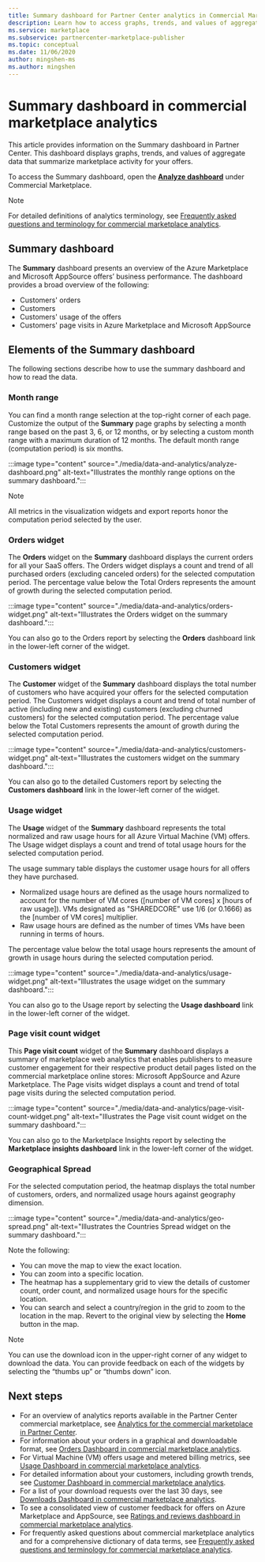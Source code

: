 ```yaml
---
title: Summary dashboard for Partner Center analytics in Commercial Marketplace
description: Learn how to access graphs, trends, and values of aggregate data that summarize marketplace activity from the Summary dashboard in Partner Center.
ms.service: marketplace 
ms.subservice: partnercenter-marketplace-publisher
ms.topic: conceptual
ms.date: 11/06/2020
author: mingshen-ms
ms.author: mingshen
---
```


# Summary dashboard in commercial marketplace analytics

This article provides information on the Summary dashboard in Partner Center. This dashboard displays graphs, trends, and values of aggregate data that summarize marketplace activity for your offers.

To access the Summary dashboard, open the **[Analyze dashboard](https://partner.microsoft.com/dashboard/commercial-marketplace/analytics/summary)** under Commercial Marketplace.

>[!NOTE]
> For detailed definitions of analytics terminology, see [Frequently asked questions and terminology for commercial marketplace analytics](./faq-terminology.md).

## Summary dashboard

The **Summary** dashboard presents an overview of the Azure Marketplace and Microsoft AppSource offers’ business performance. The dashboard provides a broad overview of the following:

- Customers' orders
- Customers
- Customers' usage of the offers
- Customers' page visits in Azure Marketplace and Microsoft AppSource

## Elements of the Summary dashboard

The following sections describe how to use the summary dashboard and how to read the data.

### Month range

You can find a month range selection at the top-right corner of each page. Customize the output of the **Summary** page graphs by selecting a month range based on the past 3, 6, or 12 months, or by selecting a custom month range with a maximum duration of 12 months. The default month range (computation period) is six months.

:::image type="content" source="./media/data-and-analytics/analyze-dashboard.png" alt-text="Illustrates the monthly range options on the summary dashboard.":::

> [!NOTE]
> All metrics in the visualization widgets and export reports honor the computation period selected by the user.

### Orders widget

The **Orders** widget on the **Summary** dashboard displays the current orders for all your SaaS offers. The Orders widget displays a count and trend of all purchased orders (excluding canceled orders) for the selected computation period. The percentage value below the Total Orders represents the amount of growth during the selected computation period.

:::image type="content" source="./media/data-and-analytics/orders-widget.png" alt-text="Illustrates the Orders widget on the summary dashboard.":::

You can also go to the Orders report by selecting the **Orders** dashboard link in the lower-left corner of the widget.

### Customers widget

The **Customer** widget of the **Summary** dashboard displays the total number of customers who have acquired your offers for the selected computation period. The Customers widget displays a count and trend of total number of active (including new and existing) customers (excluding churned customers) for the selected computation period. The percentage value below the Total Customers represents the amount of growth during the selected computation period.

:::image type="content" source="./media/data-and-analytics/customers-widget.png" alt-text="Illustrates the customers widget on the summary dashboard.":::

You can also go to the detailed Customers report by selecting the **Customers dashboard** link in the lower-left corner of the widget.

### Usage widget

The **Usage** widget of the **Summary** dashboard represents the total normalized and raw usage hours for all Azure Virtual Machine (VM) offers. The Usage widget displays a count and trend of total usage hours for the selected computation period.

The usage summary table displays the customer usage hours for all offers they have purchased.

- Normalized usage hours are defined as the usage hours normalized to account for the number of VM cores ([number of VM cores] x [hours of raw usage]). VMs designated as "SHAREDCORE" use 1/6 (or 0.1666) as the [number of VM cores] multiplier.
- Raw usage hours are defined as the number of times VMs have been running in terms of hours.

The percentage value below the total usage hours represents the amount of growth in usage hours during the selected computation period.

:::image type="content" source="./media/data-and-analytics/usage-widget.png" alt-text="Illustrates the usage widget on the summary dashboard.":::

You can also go to the Usage report by selecting the **Usage dashboard** link in the lower-left corner of the widget.

### Page visit count widget

This **Page visit count** widget of the **Summary** dashboard displays a summary of marketplace web analytics that enables publishers to measure customer engagement for their respective product detail pages listed on the commercial marketplace online stores: Microsoft AppSource and Azure Marketplace. The Page visits widget displays a count and trend of total page visits during the selected computation period.

:::image type="content" source="./media/data-and-analytics/page-visit-count-widget.png" alt-text="Illustrates the Page visit count widget on the summary dashboard.":::

You can also go to the Marketplace Insights report by selecting the **Marketplace insights dashboard** link in the lower-left corner of the widget.

### Geographical Spread

For the selected computation period, the heatmap displays the total number of customers, orders, and normalized usage hours against geography dimension.

:::image type="content" source="./media/data-and-analytics/geo-spread.png" alt-text="Illustrates the Countries Spread widget on the summary dashboard.":::

Note the following:

- You can move the map to view the exact location.
- You can zoom into a specific location.
- The heatmap has a supplementary grid to view the details of customer count, order count, and normalized usage hours for the specific location.
- You can search and select a country/region in the grid to zoom to the location in the map. Revert to the original view by selecting the **Home** button in the map.

> [!NOTE]
> You can use the download icon in the upper-right corner of any widget to download the data. You can provide feedback on each of the widgets by selecting the “thumbs up” or “thumbs down” icon.

## Next steps

- For an overview of analytics reports available in the Partner Center commercial marketplace, see [Analytics for the commercial marketplace in Partner Center](./partner-center-portal/analytics.md).
- For information about your orders in a graphical and downloadable format, see [Orders Dashboard in commercial marketplace analytics](./partner-center-portal/orders-dashboard.md).
- For Virtual Machine (VM) offers usage and metered billing metrics, see [Usage Dashboard in commercial marketplace analytics](./partner-center-portal/usage-dashboard.md).
- For detailed information about your customers, including growth trends, see [Customer Dashboard in commercial marketplace analytics](./partner-center-portal/customer-dashboard.md).
- For a list of your download requests over the last 30 days, see [Downloads Dashboard in commercial marketplace analytics](./partner-center-portal/downloads-dashboard.md).
- To see a consolidated view of customer feedback for offers on Azure Marketplace and AppSource, see [Ratings and reviews dashboard in commercial marketplace analytics](./partner-center-portal/ratings-reviews.md).
- For frequently asked questions about commercial marketplace analytics and for a comprehensive dictionary of data terms, see [Frequently asked questions and terminology for commercial marketplace analytics](./partner-center-portal/faq-terminology.md).
